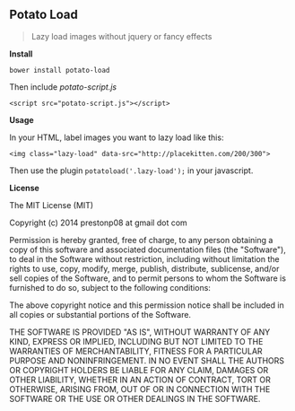 Potato Load
------------

> Lazy load images without jquery or fancy effects

__Install__

```
bower install potato-load
```

Then include *potato-script.js*

```
<script src="potato-script.js"></script>
```

__Usage__

In your HTML, label images you want to lazy load like this:

```
<img class="lazy-load" data-src="http://placekitten.com/200/300">
```

Then use the plugin `potatoload('.lazy-load');` in your javascript.

__License__

The MIT License (MIT)

Copyright (c) 2014 prestonp08 at gmail dot com

Permission is hereby granted, free of charge, to any person obtaining a copy
of this software and associated documentation files (the "Software"), to deal
in the Software without restriction, including without limitation the rights
to use, copy, modify, merge, publish, distribute, sublicense, and/or sell
copies of the Software, and to permit persons to whom the Software is
furnished to do so, subject to the following conditions:

The above copyright notice and this permission notice shall be included in
all copies or substantial portions of the Software.

THE SOFTWARE IS PROVIDED "AS IS", WITHOUT WARRANTY OF ANY KIND, EXPRESS OR
IMPLIED, INCLUDING BUT NOT LIMITED TO THE WARRANTIES OF MERCHANTABILITY,
FITNESS FOR A PARTICULAR PURPOSE AND NONINFRINGEMENT. IN NO EVENT SHALL THE
AUTHORS OR COPYRIGHT HOLDERS BE LIABLE FOR ANY CLAIM, DAMAGES OR OTHER
LIABILITY, WHETHER IN AN ACTION OF CONTRACT, TORT OR OTHERWISE, ARISING FROM,
OUT OF OR IN CONNECTION WITH THE SOFTWARE OR THE USE OR OTHER DEALINGS IN
THE SOFTWARE.
